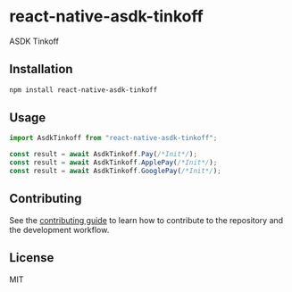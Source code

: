 # react-native-asdk-tinkoff

ASDK Tinkoff

## Installation

```sh
npm install react-native-asdk-tinkoff
```

## Usage

```js
import AsdkTinkoff from "react-native-asdk-tinkoff";

const result = await AsdkTinkoff.Pay(/*Init*/);
const result = await AsdkTinkoff.ApplePay(/*Init*/);
const result = await AsdkTinkoff.GooglePay(/*Init*/);
```

## Contributing

See the [contributing guide](CONTRIBUTING.md) to learn how to contribute to the repository and the development workflow.

## License

MIT
